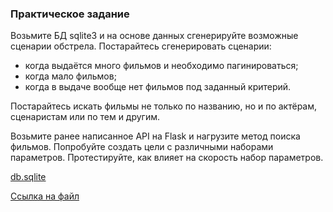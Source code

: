 ### Практическое задание

Возьмите БД sqlite3 и на основе данных сгенерируйте возможные сценарии обстрела. Постарайтесь сгенерировать сценарии:

- когда выдаётся много фильмов и необходимо пагинироваться;
- когда мало фильмов;
- когда в выдаче вообще нет фильмов под заданный критерий.

Постарайтесь искать фильмы не только по названию, но и по актёрам, сценаристам или по тем и другим.

Возьмите ранее написанное API на Flask и нагрузите метод поиска фильмов. Попробуйте создать цели с различными наборами параметров. Протестируйте, как влияет на скорость набор параметров.

[db.sqlite](files/db.sqlite)

[Ссылка на файл](https://code.s3.yandex.net/middle-python/learning-materials/db.sqlite)